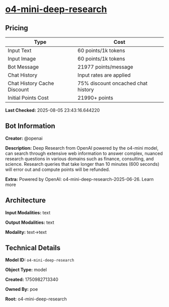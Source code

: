 # [o4-mini-deep-research](https://poe.com/o4-mini-deep-research)

## Pricing

| Type | Cost |
|------|------|
| Input Text | 60 points/1k tokens |
| Input Image | 60 points/1k tokens |
| Bot Message | 21977 points/message |
| Chat History | Input rates are applied |
| Chat History Cache Discount | 75% discount oncached chat history |
| Initial Points Cost | 21990+ points |

**Last Checked:** 2025-08-05 23:43:16.644220


## Bot Information

**Creator:** @openai

**Description:** Deep Research from OpenAI powered by the o4-mini model, can search through extensive web information to answer complex, nuanced research questions in various domains such as finance, consulting, and science. Research queries that take longer than 10 minutes (600 seconds) will error out and compute points will be refunded.

**Extra:** Powered by OpenAI: o4-mini-deep-research-2025-06-26. Learn more


## Architecture

**Input Modalities:** text

**Output Modalities:** text

**Modality:** text->text


## Technical Details

**Model ID:** `o4-mini-deep-research`

**Object Type:** model

**Created:** 1750982713340

**Owned By:** poe

**Root:** o4-mini-deep-research
